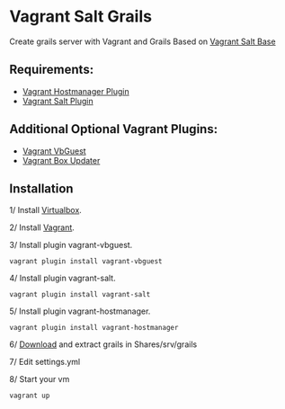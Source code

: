 # Vagrant Salt Grails

Create grails server with Vagrant and Grails
Based on [Vagrant Salt Base](https://github.com/bfolliot/vagrant-salt-base)


## Requirements:
 * [Vagrant Hostmanager Plugin](https://github.com/smdahlen/vagrant-hostmanager)
 * [Vagrant Salt Plugin](https://github.com/saltstack/salty-vagrant)

## Additional Optional Vagrant Plugins:
- [Vagrant VbGuest](https://github.com/dotless-de/vagrant-vbguest)
- [Vagrant Box Updater](https://github.com/spil-ruslan/vagrant-box-updater)

## Installation

1/ Install [Virtualbox](https://www.virtualbox.org/wiki/Downloads).

2/ Install [Vagrant](http://downloads.vagrantup.com).

3/ Install plugin vagrant-vbguest.

`vagrant plugin install vagrant-vbguest`

4/ Install plugin vagrant-salt.

`vagrant plugin install vagrant-salt` 

5/ Install plugin vagrant-hostmanager.

`vagrant plugin install vagrant-hostmanager`

6/ [Download](http://grails.org/download) and extract grails in Shares/srv/grails

7/ Edit settings.yml

8/ Start your vm

`vagrant up`